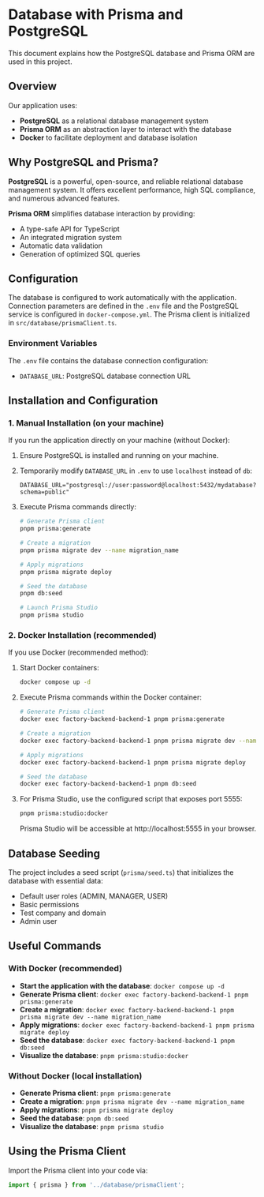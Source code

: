 # Database with Prisma and PostgreSQL

This document explains how the PostgreSQL database and Prisma ORM are used in this project.

## Overview

Our application uses:

- **PostgreSQL** as a relational database management system
- **Prisma ORM** as an abstraction layer to interact with the database
- **Docker** to facilitate deployment and database isolation

## Why PostgreSQL and Prisma?

**PostgreSQL** is a powerful, open-source, and reliable relational database management system. It offers excellent performance, high SQL compliance, and numerous advanced features.

**Prisma ORM** simplifies database interaction by providing:

- A type-safe API for TypeScript
- An integrated migration system
- Automatic data validation
- Generation of optimized SQL queries

## Configuration

The database is configured to work automatically with the application. Connection parameters are defined in the `.env` file and the PostgreSQL service is configured in `docker-compose.yml`. The Prisma client is initialized in `src/database/prismaClient.ts`.

### Environment Variables

The `.env` file contains the database connection configuration:

- `DATABASE_URL`: PostgreSQL database connection URL

## Installation and Configuration

### 1. Manual Installation (on your machine)

If you run the application directly on your machine (without Docker):

1. Ensure PostgreSQL is installed and running on your machine.
2. Temporarily modify `DATABASE_URL` in `.env` to use `localhost` instead of `db`:
   ```
   DATABASE_URL="postgresql://user:password@localhost:5432/mydatabase?schema=public"
   ```
3. Execute Prisma commands directly:

   ```bash
   # Generate Prisma client
   pnpm prisma:generate

   # Create a migration
   pnpm prisma migrate dev --name migration_name

   # Apply migrations
   pnpm prisma migrate deploy

   # Seed the database
   pnpm db:seed

   # Launch Prisma Studio
   pnpm prisma studio
   ```

### 2. Docker Installation (recommended)

If you use Docker (recommended method):

1. Start Docker containers:

   ```bash
   docker compose up -d
   ```

2. Execute Prisma commands within the Docker container:

   ```bash
   # Generate Prisma client
   docker exec factory-backend-backend-1 pnpm prisma:generate

   # Create a migration
   docker exec factory-backend-backend-1 pnpm prisma migrate dev --name migration_name

   # Apply migrations
   docker exec factory-backend-backend-1 pnpm prisma migrate deploy

   # Seed the database
   docker exec factory-backend-backend-1 pnpm db:seed
   ```

3. For Prisma Studio, use the configured script that exposes port 5555:
   ```bash
   pnpm prisma:studio:docker
   ```
   Prisma Studio will be accessible at http://localhost:5555 in your browser.

## Database Seeding

The project includes a seed script (`prisma/seed.ts`) that initializes the database with essential data:

- Default user roles (ADMIN, MANAGER, USER)
- Basic permissions
- Test company and domain
- Admin user

## Useful Commands

### With Docker (recommended)

- **Start the application with the database**: `docker compose up -d`
- **Generate Prisma client**: `docker exec factory-backend-backend-1 pnpm prisma:generate`
- **Create a migration**: `docker exec factory-backend-backend-1 pnpm prisma migrate dev --name migration_name`
- **Apply migrations**: `docker exec factory-backend-backend-1 pnpm prisma migrate deploy`
- **Seed the database**: `docker exec factory-backend-backend-1 pnpm db:seed`
- **Visualize the database**: `pnpm prisma:studio:docker`

### Without Docker (local installation)

- **Generate Prisma client**: `pnpm prisma:generate`
- **Create a migration**: `pnpm prisma migrate dev --name migration_name`
- **Apply migrations**: `pnpm prisma migrate deploy`
- **Seed the database**: `pnpm db:seed`
- **Visualize the database**: `pnpm prisma studio`

## Using the Prisma Client

Import the Prisma client into your code via:

```typescript
import { prisma } from '../database/prismaClient';
```
